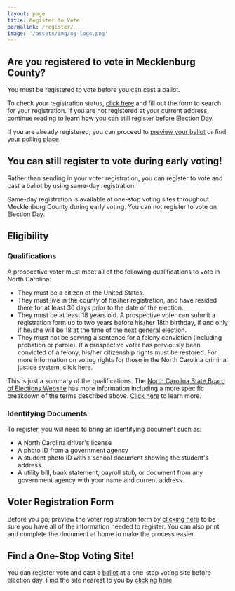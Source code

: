 ```yaml
---
layout: page
title: Register to Vote
permalink: /register/
image: '/assets/img/og-logo.png'
---
```


## Are you registered to vote in Mecklenburg County?

You must be registered to vote before you can cast a ballot.

To check your registration status, [click here](https://vt.ncsbe.gov/RegLkup/) and fill out the form to search for your registration. If you are not registered at your current address, continue reading to learn how you can still register before Election Day.

If you are already registered, you can proceed to [preview your ballot](/ballot) or find your [polling place](/locations).

## You can still register to vote during early voting!

Rather than sending in your voter registration, you can register to vote and cast a ballot by using same-day registration.

Same-day registration is available at one-stop voting sites throughout Mecklenburg County during early voting. You can not register to vote on Election Day.

## Eligibility

### Qualifications

A prospective voter must meet all of the following qualifications to vote in North Carolina:

* They must be a citizen of the United States.
* They must live in the county of his/her registration, and have resided there for at least 30 days prior to the date of the election.
* They must be at least 18 years old. A prospective voter can submit a registration form up to two years before his/her 18th birthday, if and only if he/she will be 18 at the time of the next general election.
* They must not be serving a sentence for a felony conviction (including probation or parole). If a prospective voter has previously been convicted of a felony, his/her citizenship rights must be restored. For more information on voting rights for those in the North Carolina criminal justice system, click here. 

This is just a summary of the qualifications. The [North Carolina State Board of Elections Website](https://www.ncsbe.gov/Voters/Registering-to-Vote) has more information including a more specific breakdown of the terms described above. [Click here](https://www.ncsbe.gov/Voters/Registering-to-Vote) to learn more.

### Identifying Documents

To register, you will need to bring an identifying document such as:

* A North Carolina driver's license
* A photo ID from a government agency
* A student photo ID with a school document showing the student's address
* A utility bill, bank statement, payroll stub, or document from any government agency with your name and current address.

## Voter Registration Form

Before you go, preview the voter registration form by [clicking here](https://dl.ncsbe.gov/Voter_Registration/NCVoterRegForm_06W.pdf) to be sure you have all of the information needed to register. You can also print and complete the document at home to make the process easier.

## Find a One-Stop Voting Site!

You can register vote and cast a [ballot](/ballot) at a one-stop voting site before election day. Find the site nearest to you by [clicking here](https://vt.ncsbe.gov/ossite/).